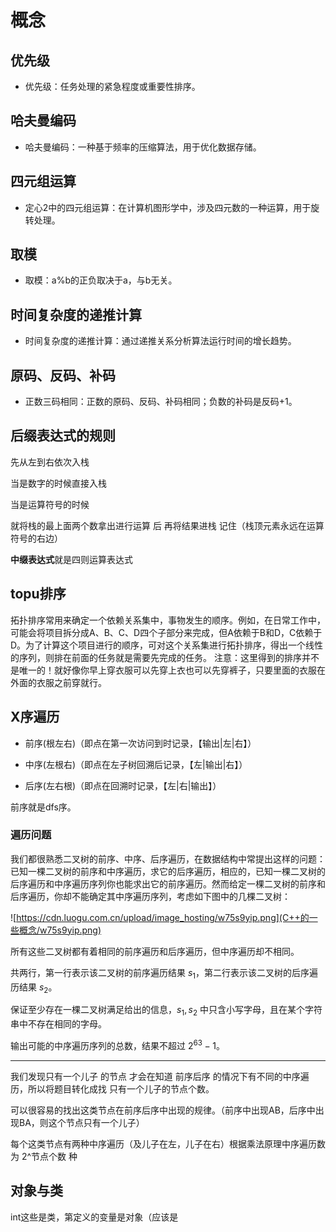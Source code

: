 # 概念

## 优先级

- 优先级：任务处理的紧急程度或重要性排序。

## 哈夫曼编码

- 哈夫曼编码：一种基于频率的压缩算法，用于优化数据存储。

## 四元组运算

- 定心2中的四元组运算：在计算机图形学中，涉及四元数的一种运算，用于旋转处理。

## 取模

- 取模：a%b的正负取决于a，与b无关。

## 时间复杂度的递推计算

- 时间复杂度的递推计算：通过递推关系分析算法运行时间的增长趋势。

## 原码、反码、补码

- 正数三码相同：正数的原码、反码、补码相同；负数的补码是反码+1。

## 后缀表达式的规则

先从左到右依次入栈

当是数字的时候直接入栈

当是运算符号的时候

就将栈的最上面两个数拿出进行运算 后 再将结果进栈 记住（栈顶元素永远在运算符号的右边）

**中缀表达式**就是四则运算表达式

## topu排序

拓扑排序常用来确定一个依赖关系集中，事物发生的顺序。例如，在日常工作中，可能会将项目拆分成A、B、C、D四个子部分来完成，但A依赖于B和D，C依赖于D。为了计算这个项目进行的顺序，可对这个关系集进行拓扑排序，得出一个线性的序列，则排在前面的任务就是需要先完成的任务。
注意：这里得到的排序并不是唯一的！就好像你早上穿衣服可以先穿上衣也可以先穿裤子，只要里面的衣服在外面的衣服之前穿就行。

## X序遍历

- 前序(根左右)（即点在第一次访问到时记录，【输出|左|右】）

- 中序(左根右)（即点在左子树回溯后记录，【左|输出|右】）

- 后序(左右根)（即点在回溯时记录，【左|右|输出】）

前序就是dfs序。

### 遍历问题

我们都很熟悉二叉树的前序、中序、后序遍历，在数据结构中常提出这样的问题：已知一棵二叉树的前序和中序遍历，求它的后序遍历，相应的，已知一棵二叉树的后序遍历和中序遍历序列你也能求出它的前序遍历。然而给定一棵二叉树的前序和后序遍历，你却不能确定其中序遍历序列，考虑如下图中的几棵二叉树：

![https://cdn.luogu.com.cn/upload/image_hosting/w75s9yip.png](C++的一些概念/w75s9yip.png)

所有这些二叉树都有着相同的前序遍历和后序遍历，但中序遍历却不相同。

共两行，第一行表示该二叉树的前序遍历结果 $s_1$，第二行表示该二叉树的后序遍历结果 $s_2$。

保证至少存在一棵二叉树满足给出的信息，$s _ 1, s _ 2$ 中只含小写字母，且在某个字符串中不存在相同的字母。

输出可能的中序遍历序列的总数，结果不超过 $2^{63}-1$。

---

我们发现只有一个儿子 的节点 才会在知道 前序后序 的情况下有不同的中序遍历，所以将题目转化成找 只有一个儿子的节点个数。

可以很容易的找出这类节点在前序后序中出现的规律。（前序中出现AB，后序中出现BA，则这个节点只有一个儿子）

每个这类节点有两种中序遍历（及儿子在左，儿子在右）根据乘法原理中序遍历数为 2^节点个数 种

## 对象与类

int这些是类，第定义的变量是对象（应该是

